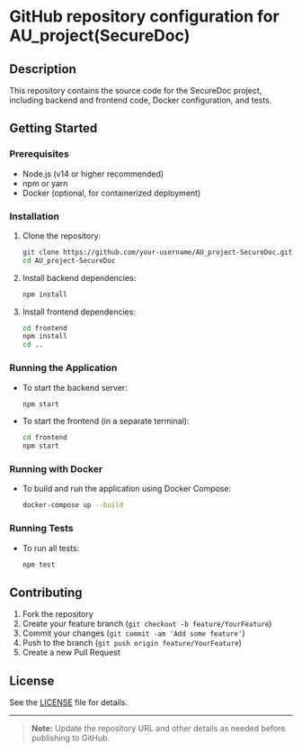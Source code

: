 # GitHub repository configuration for AU_project(SecureDoc)

## Description
This repository contains the source code for the SecureDoc project, including backend and frontend code, Docker configuration, and tests.

## Getting Started

### Prerequisites
- Node.js (v14 or higher recommended)
- npm or yarn
- Docker (optional, for containerized deployment)

### Installation
1. Clone the repository:
   ```sh
   git clone https://github.com/your-username/AU_project-SecureDoc.git
   cd AU_project-SecureDoc
   ```
2. Install backend dependencies:
   ```sh
   npm install
   ```
3. Install frontend dependencies:
   ```sh
   cd frontend
   npm install
   cd ..
   ```

### Running the Application
- To start the backend server:
  ```sh
  npm start
  ```
- To start the frontend (in a separate terminal):
  ```sh
  cd frontend
  npm start
  ```

### Running with Docker
- To build and run the application using Docker Compose:
  ```sh
  docker-compose up --build
  ```

### Running Tests
- To run all tests:
  ```sh
  npm test
  ```

## Contributing
1. Fork the repository
2. Create your feature branch (`git checkout -b feature/YourFeature`)
3. Commit your changes (`git commit -am 'Add some feature'`)
4. Push to the branch (`git push origin feature/YourFeature`)
5. Create a new Pull Request

## License
See the [LICENSE](LICENSE) file for details.

---

> **Note:** Update the repository URL and other details as needed before publishing to GitHub.
